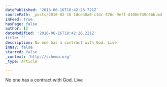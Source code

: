 ```yaml
---
datePublished: '2016-06-16T18:42:26.721Z'
sourcePath: _posts/2016-02-16-1dce48a6-c1dc-476c-9eff-d108e749c6bb.md
inFeed: true
hasPage: false
author: []
dateModified: '2016-06-16T18:42:26.221Z'
title: ''
description: No one has a contract with God. Live
inNav: false
starred: false
_context: 'http://schema.org'
_type: Article

---
```

No one has a contract with God. Live